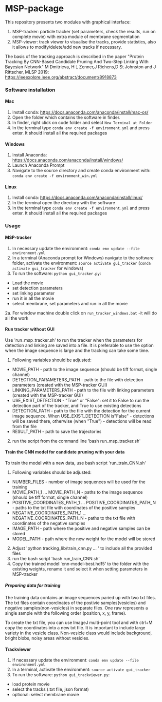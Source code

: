 # MSP-package
This repository presents two modules with graphical interface: 
1) MSP-tracker: particle tracker  (set parameters, check the results, run on complete movie) with extra module of membrane segmentation
2) MSP-viewer: track viewer to visualise the tracks, provide statistics, also it allows to modify/delete/add new tracks if necessary.


The basis of the tracking approach is described in the paper "Protein Tracking By CNN-Based Candidate Pruning And Two-Step Linking With Bayesian Network" M Dmitrieva, H L Zenner,J Richens,D St Johnston and J Rittscher, MLSP 2019:  https://ieeexplore.ieee.org/abstract/document/8918873 


### Software installation

#### Mac
1. Install conda:  https://docs.anaconda.com/anaconda/install/mac-os/
2. Open the folder which contains the software in finder.
3. In finder, right click on code folder and select `New Terminal at Folder`
4. In the terminal type `conda env create -f environment.yml` and press enter. It should install all the required packages

#### Windows
1. Install Anaconda: https://docs.anaconda.com/anaconda/install/windows/
2. Launch Anaconda Prompt
3. Navigate to the source directory and create conda environment with: `conda env create -f environment_win.yml`

#### Linux
1. Install conda: https://docs.anaconda.com/anaconda/install/linux/
2. In the terminal open the directory with the software
3. In the terminal type `conda env create -f environment.yml` and press enter. It should install all the required packages

### Usage 

#### MSP-tracker
1. In necessary update the environment: `conda env update --file environment.yml`
2. In a terminal (Anaconda prompt for Windows) navigate to the software folder, activate the environment: `source activate gui_tracker` (`conda activate gui_tracker` for windows)
3. To run the software: `python gui_tracker.py`:
  - Load the movie
  - set detection parameters
  - set linking parameter
  - run it in all the movie
  - select membrane, set parameters and run in all the movie
  
2a. For window machine double click on `run_tracker_windows.bat` -it will do all the work


#### Run tracker without GUI
Use 'run_msp_tracker.sh' to run the tracker when the parameters for detection and linking are saved into a file. It is preferable to use the option when the image sequence is large and the tracking can take some time.

1.  Following variables should be adjusted:
  - MOVIE_PATH - path to the image sequence (should be tiff format, single channel)
  - DETECTION_PARAMETERS_PATH - path to the file with detection parameters (created with the MSP-tracker GUI)
  - LINKING_PARAMETERS_PATH - path to the file with linking parameters (created with the MSP-tracker GUI)
  - USE_EXIST_DETECTION - "True" or "False": set it to False to run the detection part of the tracker, and True to use existing detections
  - DETECTION_PATH - path to the file with the detection for the current image sequence. When USE_EXIST_DETECTION is"False" - detections will be saved there, otherwise (when "True") - detections will be read from the file
  - RESULT_PATH - path to save the trajectories
  2. run the script from the command line 'bash run_msp_tracker.sh'

#### Train the CNN model for candidate pruning with your data
To train the model with a new data, use bash script 'run_train_CNN.sh'
1. Following variables should be adjusted: 
  - NUMBER_FILES - number of image sequences will be used for the training 
  - MOVIE_PATH_1 ... MOVIE_PATH_N - paths to the image sequence (should be tiff format, single channel)
  - POSITIVE_COORDINATES_PATH_1 ... POSITIVE_COORDINATES_PATH_N - paths to the txt file with coordinates of the positive samples
  - NEGATIVE_COORDINATES_PATH_1 ... NEGATIVE_COORDINATES_PATH_N - paths to the txt file with coordinates of the negative samples
  - IMAGE_PATH - path where the positive and negative samples can be stored
  - MODEL_PATH - path where the new weight for the model will be stored
2. Adjust 'python tracking_lib/train_cnn.py ... ' to include all the provided files
3. run the bash script  'bash run_train_CNN.sh'
4. Copy the trained model 'cnn-model-best.hdf5' to the folder with the existing weights, rename it and select it when setting parameters in MSP-tracker

##### Preparing data for training
The training data contains an image sequences paried up with two txt files. The txt files contain coordinates of the postivie samples(vesicles) and negative samples(non-vesicles) in separate files. One raw represents a single sample with the following order (position, x, y, frame). 

To create the txt file, you can use ImageJ multi-point tool and with ctrl+M copy the coordinates into a new txt file. It is important to include large variety in the vesicle class. Non-vesicle class would include background, bright blobs, noisy areas without vesicles.



#### Trackviewer
1. If necessary update the environment: `conda env update --file environment.yml`
2. In a terminal, activate the environment: `source activate gui_tracker`
3. To run the software: `python gui_trackviewer.py`:
  - load protein movie
  - select the tracks (.txt file, json format)
  - optional: select membrane movie

